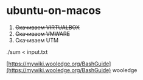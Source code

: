 # ubuntu-on-macos

1. ~~Скачиваем VIRTUALBOX~~
2. ~~Скачиваем VMWARE~~
3. Скачиваем UTM

./sum < input.txt

[https://mywiki.wooledge.org/BashGuide](https://mywiki.wooledge.org/BashGuide) wooledge
